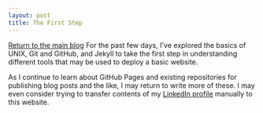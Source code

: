 ```yaml
---
layout: post
title: The First Step
---
```

[Return to the main blog](https://ngain.github.io/)
For the past few days, I've explored the basics of UNIX, Git and GitHub, and Jekyll to take the first step in understanding different tools that may be used to deploy a basic website. 

As I continue to learn about GitHub Pages and existing repositories for publishing blog posts and the like, I may return to write more of these. I may even consider trying to transfer contents of my [LinkedIn profile](https://www.linkedin.com/in/nicholas-ngai-b4273210a) manually to this website.
